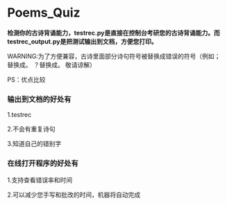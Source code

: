 # Poems_Quiz

**检测你的古诗背诵能力，testrec.py是直接在控制台考研您的古诗背诵能力。而testrec_output.py是把测试输出到文档，方便您打印。**

WARNING:为了方便兼容，古诗里面部分诗句符号被替换成错误的符号（例如；替换成。 ？替换成。 敬请谅解）

PS：优点比较

### 输出到文档的好处有

1.testrec

2.不会有重复诗句

3.知道自己的错别字

### 在线打开程序的好处有

1.支持查看错误率和时间

2.可以减少您手写和批改的时间，机器将自动完成
